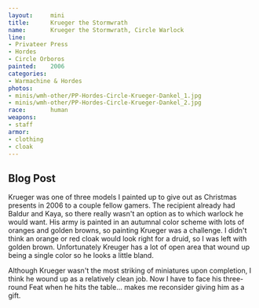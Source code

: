 ```yaml
---
layout:     mini
title:      Krueger the Stormwrath
name:       Krueger the Stormwrath, Circle Warlock
line:       
- Privateer Press
- Hordes
- Circle Orboros
painted:    2006
categories:
- Warmachine & Hordes
photos:
- minis/wmh-other/PP-Hordes-Circle-Krueger-Dankel_1.jpg
- minis/wmh-other/PP-Hordes-Circle-Krueger-Dankel_2.jpg
race:       human
weapons:    
- staff
armor:      
- clothing
- cloak
---
```


## Blog Post
Krueger was one of three models I painted up to give out as Christmas presents in 2006 to a couple fellow gamers. The recipient already had Baldur and Kaya, so there really wasn't an option as to which warlock he would want. His army is painted in an autumnal color scheme with lots of oranges and golden browns, so painting Krueger was a challenge. I didn't think an orange or red cloak would look right for a druid, so I was left with golden brown. Unfortunately Kreuger has a lot of open area that wound up being a single color so he looks a little bland.

Although Krueger wasn't the most striking of miniatures upon completion, I think he wound up as a relatively clean job. Now I have to face his three-round Feat when he hits the table... makes me reconsider giving him as a gift.